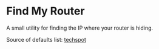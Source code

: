 
# Find My Router

A small utility for finding the IP where your router is hiding.

Source of defaults list: [techspot](http://www.techspot.com/guides/287-default-router-ip-addresses/)

